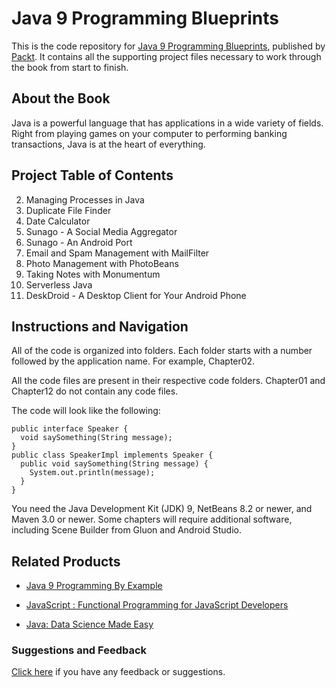 # Java 9 Programming Blueprints
This is the code repository for [Java 9 Programming Blueprints](https://www.packtpub.com/application-development/java-9-programming-blueprints?utm_source=github&utm_medium=repository&utm_campaign=9781786460196), published by [Packt](https://www.packtpub.com/?utm_source=github). It contains all the supporting project files necessary to work through the book from start to finish.
## About the Book
Java is a powerful language that has applications in a wide variety of fields. Right from playing games on your computer to performing banking transactions, Java is at the heart of everything.
## Project Table of Contents
2. Managing Processes in Java
3. Duplicate File Finder
4. Date Calculator
5. Sunago - A Social Media Aggregator
6. Sunago - An Android Port
7. Email and Spam Management with MailFilter
8. Photo Management with PhotoBeans
9. Taking Notes with Monumentum
10. Serverless Java
11. DeskDroid - A Desktop Client for Your Android Phone 
## Instructions and Navigation
All of the code is organized into folders. Each folder starts with a number followed by the application name. For example, Chapter02.

All the code files are present in their respective code folders. Chapter01 and Chapter12 do not contain any code files.

The code will look like the following:
```
public interface Speaker {
  void saySomething(String message);
}
public class SpeakerImpl implements Speaker {
  public void saySomething(String message) {
    System.out.println(message);
  }
}
```

You need the Java Development Kit (JDK) 9, NetBeans 8.2 or newer, and Maven 3.0 or newer. Some chapters will require additional software, including Scene Builder from Gluon and Android Studio.

## Related Products
* [Java 9 Programming By Example](https://www.packtpub.com/application-development/java-9-programming-example?utm_source=github&utm_medium=repository&utm_campaign=9781786468284)

* [JavaScript : Functional Programming for JavaScript Developers](https://www.packtpub.com/web-development/javascript-functional-programming-javascript-developers?utm_source=github&utm_medium=repository&utm_campaign=9781787124660)

* [Java: Data Science Made Easy](https://www.packtpub.com/big-data-and-business-intelligence/java-data-science-made-easy?utm_source=github&utm_medium=repository&utm_campaign=9781788475655)

### Suggestions and Feedback
[Click here](https://docs.google.com/forms/d/e/1FAIpQLSe5qwunkGf6PUvzPirPDtuy1Du5Rlzew23UBp2S-P3wB-GcwQ/viewform) if you have any feedback or suggestions.

